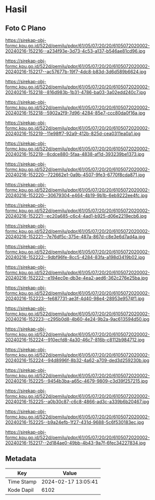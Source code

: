 # Hasil

## Foto C Plano

https://sirekap-obj-formc.kpu.go.id/522d/pemilu/pdpr/61/05/07/20/20/6105072020002-20240216-152216--a234f93e-3d73-4c53-a137-b546ae81cd96.jpg

https://sirekap-obj-formc.kpu.go.id/522d/pemilu/pdpr/61/05/07/20/20/6105072020002-20240216-152217--ac57677b-19f7-4dc8-b83d-3d6d589b6624.jpg

https://sirekap-obj-formc.kpu.go.id/522d/pemilu/pdpr/61/05/07/20/20/6105072020002-20240216-152218--816d983b-1b31-4786-ba03-3a02edd240c7.jpg

https://sirekap-obj-formc.kpu.go.id/522d/pemilu/pdpr/61/05/07/20/20/6105072020002-20240216-152218--5902a2f9-7d96-4284-85e7-ccc80da0f16a.jpg

https://sirekap-obj-formc.kpu.go.id/522d/pemilu/pdpr/61/05/07/20/20/6105072020002-20240216-152219--11e98ff7-92a9-412b-825d-cea0311ea0a1.jpg

https://sirekap-obj-formc.kpu.go.id/522d/pemilu/pdpr/61/05/07/20/20/6105072020002-20240216-152219--8cdce880-5faa-4838-af1d-393239be1373.jpg

https://sirekap-obj-formc.kpu.go.id/522d/pemilu/pdpr/61/05/07/20/20/6105072020002-20240216-152220--722662e1-0a9b-4507-9fe3-6770f8cda871.jpg

https://sirekap-obj-formc.kpu.go.id/522d/pemilu/pdpr/61/05/07/20/20/6105072020002-20240216-152220--30679304-e464-4b19-9b1b-6eb9222ee4fc.jpg

https://sirekap-obj-formc.kpu.go.id/522d/pemilu/pdpr/61/05/07/20/20/6105072020002-20240216-152221--ec20a685-c6c4-4ad1-b925-d06e2219ecb6.jpg

https://sirekap-obj-formc.kpu.go.id/522d/pemilu/pdpr/61/05/07/20/20/6105072020002-20240216-152221--7e76df5c-375e-487a-867d-c8e3e6d7ad4a.jpg

https://sirekap-obj-formc.kpu.go.id/522d/pemilu/pdpr/61/05/07/20/20/6105072020002-20240216-152222--9dbf96fe-8cc5-4284-83fa-a198d3419b02.jpg

https://sirekap-obj-formc.kpu.go.id/522d/pemilu/pdpr/61/05/07/20/20/6105072020002-20240216-152222--e194ec0e-db3e-4ea2-aed6-362c276e25ba.jpg

https://sirekap-obj-formc.kpu.go.id/522d/pemilu/pdpr/61/05/07/20/20/6105072020002-20240216-152223--fe687731-ae3f-4d40-98e4-28953e9574f1.jpg

https://sirekap-obj-formc.kpu.go.id/522d/pemilu/pdpr/61/05/07/20/20/6105072020002-20240216-152223--c295b0d8-4b60-4e24-9b2a-9ac613594d50.jpg

https://sirekap-obj-formc.kpu.go.id/522d/pemilu/pdpr/61/05/07/20/20/6105072020002-20240216-152224--910ecfd8-4a30-46c7-816b-c8112b984712.jpg

https://sirekap-obj-formc.kpu.go.id/522d/pemilu/pdpr/61/05/07/20/20/6105072020002-20240216-152224--94d8996f-8b32-4a62-a709-ded3d259230b.jpg

https://sirekap-obj-formc.kpu.go.id/522d/pemilu/pdpr/61/05/07/20/20/6105072020002-20240216-152225--9454b3ba-a65c-4679-9809-c3d39f257215.jpg

https://sirekap-obj-formc.kpu.go.id/522d/pemilu/pdpr/61/05/07/20/20/6105072020002-20240216-152225--a0b30c87-c6c8-4866-ad3c-a339b6b20467.jpg

https://sirekap-obj-formc.kpu.go.id/522d/pemilu/pdpr/61/05/07/20/20/6105072020002-20240216-152225--b9a24efb-1f27-431d-9688-5c6f530183ec.jpg

https://sirekap-obj-formc.kpu.go.id/522d/pemilu/pdpr/61/05/07/20/20/6105072020002-20240216-152217--2d184ae0-49bb-4b43-9a7f-6fec34227834.jpg


## Metadata

| Key        | Value               |
| ---------- | ------------------- |
| Time Stamp | 2024-02-17 13:05:41 |
| Kode Dapil | 6102                |



